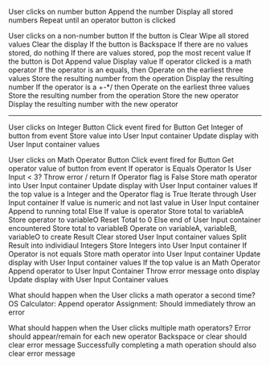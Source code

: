 User clicks on number button
    Append the number
    Display all stored numbers
    Repeat until an operator button is clicked

User clicks on a non-number button
    If the button is Clear
        Wipe all stored values
        Clear the display
    If the button is Backspace
        If there are no values stored, do nothing
        If there are values stored, pop the most recent value
    If the button is Dot
        Append value
        Display value
    If operator clicked is a math operator
        If the operator is an equals, then
            Operate on the earliest three values
            Store the resulting number from the operation
            Display the resulting number
        If the operator is a +-*/ then
            Operate on the earliest three values
            Store the resulting number from the operation
            Store the new operator
            Display the resulting number with the new operator

----------------------------------------------------------------

User clicks on Integer Button
    Click event fired for Button
    Get Integer of button from event
    Store value into User Input container
    Update display with User Input container values

User clicks on Math Operator Button
    Click event fired for Button
    Get operator value of button from event
    If operator is Equals Operator
        Is User Input < 3?
            Throw error / return
    If Operator flag is False
        Store math operator into User Input container
        Update display with User Input container values
    If the top value is a Integer and the Operator flag is True
        Iterate through User Input container
            If value is numeric and not last value in User Input container
                Append to running total
            Else If value is operator
                Store total to variableA
                Store operator to variableO
                Reset Total to 0
            Else end of User Input container encountered
                Store total to variableB
        Operate on variableA, variableB, variableO to create Result
        Clear stored User Input container values
        Split Result into individiaul Integers
        Store Integers into User Input container
        If Operator is not equals
            Store math operator into User Input container
        Update display with User Input container values
    If the top value is an Math Operator
        Append operator to User Input Container
        Throw error message onto display
        Update display with User Input Container values

What should happen when the User clicks a math operator a second time?
    OS Calculator:  Append operator
    Assignment: Should immediately throw an error

What should happen when the User clicks multiple math operators?
    Error should appear/remain for each new operator
    Backspace or clear should clear error message
    Successfully completing a math operation should also clear error message
